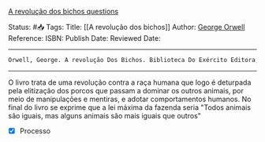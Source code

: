 [A revolução dos bichos questions](A%20revolu%C3%A7%C3%A3o%20dos%20bichos%20questions.md)

Status: #📥️ 
Tags: 
Title: [[A revolução dos bichos]]
Author: [George Orwell](George%20Orwell)
Reference: 
ISBN: 
Publish Date: 
Reviewed Date: 

---

```latex
Orwell, George. A revolução Dos Bichos. Biblioteca Do Exército Editora, 2006. 
```

---

O livro trata de uma revolução contra a raça humana que logo é deturpada pela elitização dos porcos que passam a dominar os outros animais, por meio de manipulações e mentiras, e adotar comportamentos humanos. No final do livro se exprime que a lei máxima da fazenda seria "Todos animais são iguais, mas alguns animais são mais iguais que outros"

- [x] Processo